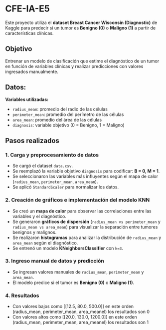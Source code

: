 # CFE-IA-E5

Este proyecto utiliza el **dataset Breast Cancer Wisconsin (Diagnostic)** de Kaggle para predecir si un tumor es **Benigno (0)** o **Maligno (1)** a partir de características clínicas.

## Objetivo
Entrenar un modelo de clasificación que estime el diagnóstico de un tumor en función de variables clínicas y realizar predicciones con valores ingresados manualmente.

## Datos:
**Variables utilizadas:**
- `radius_mean`: promedio del radio de las células  
- `perimeter_mean`: promedio del perímetro de las células  
- `area_mean`: promedio del área de las células  
- `diagnosis`: variable objetivo (0 = Benigno, 1 = Maligno)  

## Pasos realizados

### 1. Carga y preprocesamiento de datos
- Se cargó el dataset `data.csv`.  
- Se reemplazó la variable objetivo `diagnosis` para codificar: **B = 0, M = 1**.  
- Se seleccionaron las variables más influyentes según el mapa de calor (`radius_mean`, `perimeter_mean`, `area_mean`).  
- Se aplicó `StandardScaler` para normalizar los datos.  

### 2. Creación de gráficos e implementación del modelo KNN
- Se creó un **mapa de calor** para observar las correlaciones entre las variables y el diagnóstico.  
- Se generaron **gráficos de dispersión** (`radius_mean vs perimeter_mean` y `radius_mean vs area_mean`) para visualizar la separación entre tumores benignos y malignos.  
- Se realizaron **histogramas** para analizar la distribución de `radius_mean` y `area_mean` según el diagnóstico.  
- Se entrenó un modelo **KNeighborsClassifier** con `k=3`.  

### 3. Ingreso manual de datos y predicción
- Se ingresan valores manuales de `radius_mean`, `perimeter_mean` y `area_mean`.  
- El modelo predice si el tumor es **Benigno (0)** o **Maligno (1)**.  

### 4. Resultados
- Con valores bajos como [[12.5, 80.0, 500.0]] en este orden (radius_mean, perimeter_mean, area_meanel) los resultados son 0
- Con valores altos como [[20.0, 130.0, 1200.0]] en este orden (radius_mean, perimeter_mean, area_meanel) los resultados son 1
